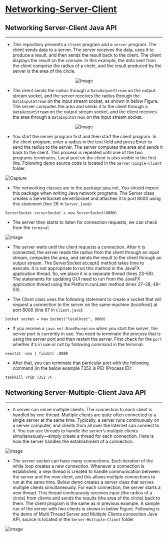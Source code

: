# [Networking-Server-Client](https://en.wikipedia.org/wiki/Client%E2%80%93server_model)
## Networking Server-Client Java API
-----------
- This repository presents a `client` program and a `server` program. The client sends data to a server. The server receives the data, uses it to produce a result, and then sends the result back to the client. The client displays the result on the console. In this example, the data sent from the client comprise the radius of a circle, and the result produced by the server is the area of the circle.
  
<p align="center">
  <img src="https://user-images.githubusercontent.com/24220136/234190297-f013cc38-04e6-4655-bf56-ced22dbfe647.png" alt="Image">
</p>

- The client sends the radius through a `DataOutputStream` on the output stream socket, and the server receives the radius through the `DataInputStream` on the input stream socket, as shown in below Figure. The server computes the area and sends it to the client through a `DataOutputStream` on the output stream socket, and the client receives the area through a `DataInputStream` on the input stream socket.

<p align="center">
  <img src="https://user-images.githubusercontent.com/24220136/234190505-8115fb1c-2ea0-4413-9eaf-fd71a109bbdf.png" alt="Image">
</p>

- You start the server program first and then start the client program. In the client program, enter a radius in the text field and press Enter to send the radius to the server. The server computes the area and sends it back to the client. This process is repeated until one of the two programs terminates. Local port on the client is also visible in the first line. Following demo source code is located in the `Server-Single-Client` folder.

![Capture](https://user-images.githubusercontent.com/24220136/234189747-402b0ed9-cfb7-471c-8bb7-97bd56b98769.PNG)

- The networking classes are in the package java.net. You should import this package when writing Java network programs. The Server class creates a ServerSocket serverSocket and attaches it to port 8000 using this statement (line 26 in `Server.java`):

`ServerSocket serverSocket = new ServerSocket(8000)`

- The server then starts to listen for connection requests, we can check from the `terminal`

![image](https://user-images.githubusercontent.com/24220136/234188058-dac6fc14-328b-4d62-9db2-79d90063d92c.png)

- The server waits until the client requests a connection. After it is connected, the server reads the radius from the client through an input stream, computes the area, and sends the result to the client through an output stream. The ServerSocket accept() method takes time
to execute. It is not appropriate to run this method in the JavaFX application thread. So, we
place it in a separate thread (lines 23–59). The statements for updating GUI need to run from
the JavaFX application thread using the Platform.runLater method (lines 27–28, 49–53).

- The Client class uses the following statement to create a socket that will request a connection to the server on the same machine (localhost) at port 8000 (line 67 in `Client.java`):

`Socket socket = new Socket("localhost", 8000)`

- If you receive a `java.net.BindException` when you start the server, the server port is currently in use. You need to terminate the process that is using the server port and then restart the server. First check for the `port` whether it's in use or not by following command in the terminal:

`newstat -ano | findstr :8080`

- After that, you can terminate that particular port with the following command (in the below example 7352 is PID (Process ID):

`taskkill /PID 7352 /F`

## Networking Server-Multiple-Client Java API
-----------

- A server can serve multiple clients. The connection to each client is handled by one thread. Multiple clients are quite often connected to a single server at the same time. Typically, a server runs continuously on a server computer, and clients from all over the Internet can connect to it. You can use threads to handle the server’s multiple clients simultaneously—simply create a thread for each connection. Here is how the server handles the establishment of a connection:

![image](https://user-images.githubusercontent.com/24220136/234768575-e24f3f1d-ce81-40a9-abb8-1550f8eee127.png)

- The server socket can have many connections. Each iteration of the while loop creates a new connection. Whenever a connection is established, a new thread is created to handle communication between the server and the new client, and this allows multiple connections to run at the same time. Below demo creates a server class that serves multiple clients simultaneously. For each connection, the server starts a new thread. This thread continuously receives input (the radius of a circle) from clients and sends the results (the area of the circle) back to them. The client program is the same as in previous example. A sample run of the server with two clients is shown in below Figure. Following is the demo of Multi Thread Server and Multiple Clients connection Java API, source is located in the `Server-Multiple-Client` folder

![image](https://user-images.githubusercontent.com/24220136/234768523-eab7abc5-0bf9-4f64-b6d4-5a7065b86bc0.png)


